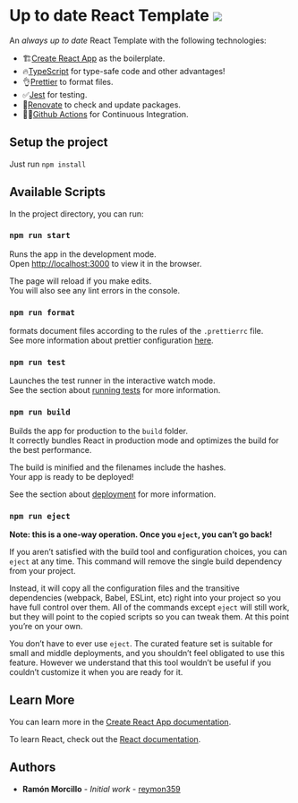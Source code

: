 # Up to date React Template ![](https://github.com/reymon359/create-react-app-template/workflows/Build,%20Format%20and%20Test/badge.svg)

An _always up to date_ React Template with the following technologies:

- 🏗[Create React App](https://create-react-app.dev/) as the boilerplate.
- 🔥[TypeScript](https://www.typescriptlang.org/) for type-safe code and other advantages!
- 👌[Prettier](https://prettier.io/) to format files.
- ✅[Jest](https://jestjs.io/) for testing.
- 🤖[Renovate](https://renovate.whitesourcesoftware.com/) to check and update packages.
- 👷‍♂️[Github Actions](https://github.com/features/actions) for Continuous Integration.

## Setup the project

Just run `npm install`

## Available Scripts

In the project directory, you can run:

### `npm run start`

Runs the app in the development mode.<br />
Open [http://localhost:3000](http://localhost:3000) to view it in the browser.

The page will reload if you make edits.<br />
You will also see any lint errors in the console.

### `npm run format`

formats document files according to the rules of the `.prettierrc` file.<br />
See more information about prettier configuration [here](https://prettier.io/docs/en/configuration.html).

### `npm run test`

Launches the test runner in the interactive watch mode.<br />
See the section about [running tests](https://facebook.github.io/create-react-app/docs/running-tests) for more information.

### `npm run build`

Builds the app for production to the `build` folder.<br />
It correctly bundles React in production mode and optimizes the build for the best performance.

The build is minified and the filenames include the hashes.<br />
Your app is ready to be deployed!

See the section about [deployment](https://facebook.github.io/create-react-app/docs/deployment) for more information.

### `npm run eject`

**Note: this is a one-way operation. Once you `eject`, you can’t go back!**

If you aren’t satisfied with the build tool and configuration choices, you can `eject` at any time. This command will remove the single build dependency from your project.

Instead, it will copy all the configuration files and the transitive dependencies (webpack, Babel, ESLint, etc) right into your project so you have full control over them. All of the commands except `eject` will still work, but they will point to the copied scripts so you can tweak them. At this point you’re on your own.

You don’t have to ever use `eject`. The curated feature set is suitable for small and middle deployments, and you shouldn’t feel obligated to use this feature. However we understand that this tool wouldn’t be useful if you couldn’t customize it when you are ready for it.

## Learn More

You can learn more in the [Create React App documentation](https://facebook.github.io/create-react-app/docs/getting-started).

To learn React, check out the [React documentation](https://reactjs.org/).

## Authors

- **Ramón Morcillo** - _Initial work_ - [reymon359](https://github.com/reymon359)
